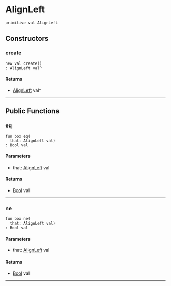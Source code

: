# AlignLeft

```pony
primitive val AlignLeft
```

## Constructors

### create

```pony
new val create()
: AlignLeft val^
```

#### Returns

* [AlignLeft](format-AlignLeft) val^

---

## Public Functions

### eq

```pony
fun box eq(
  that: AlignLeft val)
: Bool val
```
#### Parameters

*   that: [AlignLeft](format-AlignLeft) val

#### Returns

* [Bool](builtin-Bool) val

---

### ne

```pony
fun box ne(
  that: AlignLeft val)
: Bool val
```
#### Parameters

*   that: [AlignLeft](format-AlignLeft) val

#### Returns

* [Bool](builtin-Bool) val

---

